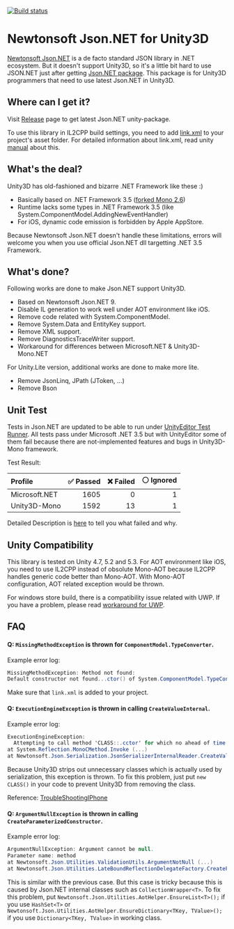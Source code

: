 [![Build status](https://ci.appveyor.com/api/projects/status/slry7u0dy894pevo/branch/master?svg=true)](https://ci.appveyor.com/project/veblush/json-net-unity3d/branch/master)

# Newtonsoft Json.NET for Unity3D

[Newtonsoft Json.NET](http://www.newtonsoft.com/json) is a de facto standard JSON library in .NET ecosystem.
But it doesn't support Unity3D, so it's a little bit hard to use JSON.NET just after getting [Json.NET package](https://www.nuget.org/packages/Newtonsoft.Json/).
This package is for Unity3D programmers that need to use latest Json.NET in Unity3D.

## Where can I get it?

Visit [Release](https://github.com/SaladLab/Json.Net.Unity3D/releases)
page to get latest Json.NET unity-package.

To use this library in IL2CPP build settings, you need to add
[link.xml](https://github.com/SaladLab/Json.Net.Unity3D/blob/master/src/UnityPackage/Assets/link.xml) to your project's asset folder.
For detailed information about link.xml, read unity [manual](http://docs.unity3d.com/Manual/iphone-playerSizeOptimization.html) about this.

## What's the deal?

Unity3D has old-fashioned and bizarre .NET Framework like these :)
 - Basically based on .NET Framework 3.5 ([forked Mono 2.6](https://github.com/Unity-Technologies/mono/commits/unity-staging))
 - Runtime lacks some types in .NET Framework 3.5 (like System.ComponentModel.AddingNewEventHandler)
 - For iOS, dynamic code emission is forbidden by Apple AppStore.

Because Newtonsoft Json.NET doesn't handle these limitations, errors will welcome you
when you use official Json.NET dll targetting .NET 3.5 Framework.

## What's done?

Following works are done to make Json.NET support Unity3D.

 - Based on Newtonsoft Json.NET 9.
 - Disable IL generation to work well under AOT environment like iOS.
 - Remove code related with System.ComponentModel.
 - Remove System.Data and EntityKey support.
 - Remove XML support.
 - Remove DiagnosticsTraceWriter support.
 - Workaround for differences between Microsoft.NET & Unity3D-Mono.NET

For Unity.Lite version, additional works are done to make more lite.

 - Remove JsonLinq, JPath (JToken, ...)
 - Remove Bson

## Unit Test

Tests in Json.NET are updated to be able to run under
[UnityEditor Test Runner](http://docs.unity3d.com/Manual/testing-editortestsrunner.html).
All tests pass under Microsoft .NET 3.5 but with UnityEditor some of them fail
because there are not-implemented features and bugs in Unity3D-Mono framework.

Test Result:

| Profile        |:white_check_mark: Passed | :x: Failed | :white_circle: Ignored |
| :------------- | -----------------------: | ---------: | ---------------------: |
| Microsoft.NET  |                     1605 |          0 |                      1 |
| Unity3D-Mono   |                     1592 |         13 |                      1 |

Detailed Description is [here](./docs/UnitTest.md) to tell you what failed and why.

## Unity Compatibility

This library is tested on Unity 4.7, 5.2 and 5.3. For AOT environment like iOS, you
need to use IL2CPP instead of obsolute Mono-AOT because IL2CPP handles generic code better than Mono-AOT. With Mono-AOT configuration, AOT related exception would be thrown.

For windows store build, there is a compatibility issue related with UWP.
If you have a problem, please read [workaround for UWP](./docs/UwpWorkaround.md).

## FAQ

#### Q: `MissingMethodException` is thrown for `ComponentModel.TypeConverter`.

Example error log:

```csharp
MissingMethodException: Method not found:
Default constructor not found...ctor() of System.ComponentModel.TypeConverter.
```

Make sure that `link.xml` is added to your project.

#### Q: `ExecutionEngineException` is thrown in calling `CreateValueInternal`.

Example error log:

```csharp
ExecutionEngineException:
  Attempting to call method 'CLASS::.cctor' for which no ahead of time (AOT) code was generated.
at System.Reflection.MonoCMethod.Invoke (...)
at Newtonsoft.Json.Serialization.JsonSerializerInternalReader.CreateValueInternal
```

Because Unity3D strips out unnecessary classes which is actually used by serialization,
this exception is thrown. To fix this problem, just put `new CLASS()` in your code
to prevent Unity3D from removing the class.

Reference: [TroubleShootingIPhone](https://docs.unity3d.com/Manual/TroubleShootingIPhone.html)

#### Q: `ArgumentNullException` is thrown in calling `CreateParameterizedConstructor`.

Example error log:

```csharp
ArgumentNullException: Argument cannot be null.
Parameter name: method
at Newtonsoft.Json.Utilities.ValidationUtils.ArgumentNotNull (...)
at Newtonsoft.Json.Utilities.LateBoundReflectionDelegateFactory.CreateParameterizedConstructor (...)
```

This is similar with the previous case. But this case is tricky because this is
caused by Json.NET internal classes such as `CollectionWrapper<T>`.
To fix this problem, put `Newtonsoft.Json.Utilities.AotHelper.EnsureList<T>();` if you use `HashSet<T>`
or `Newtonsoft.Json.Utilities.AotHelper.EnsureDictionary<TKey, TValue>();` if you use `Dictionary<TKey, TValue>` in working class.
